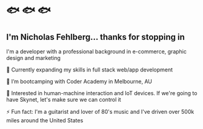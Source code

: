 # 	🐟	🐟	🐟
## I'm Nicholas Fehlberg... thanks for stopping in

I'm a developer with a professional background in e-commerce, graphic design and marketing

🔭  Currently expanding my skills in full stack web/app development

🌱  I’m bootcamping with Coder Academy in Melbourne, AU

💬  Interested in human-machine interaction and IoT devices. If we're going to have Skynet, let's make sure we can control it

⚡   Fun fact: I'm a guitarist and lover of 80's music and I've driven over 500k miles around the United States

